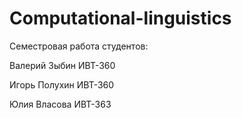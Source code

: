 # Computational-linguistics
Семестровая работа студентов:

Валерий Зыбин ИВТ-360

Игорь Полухин ИВТ-360

Юлия Власова ИВТ-363
